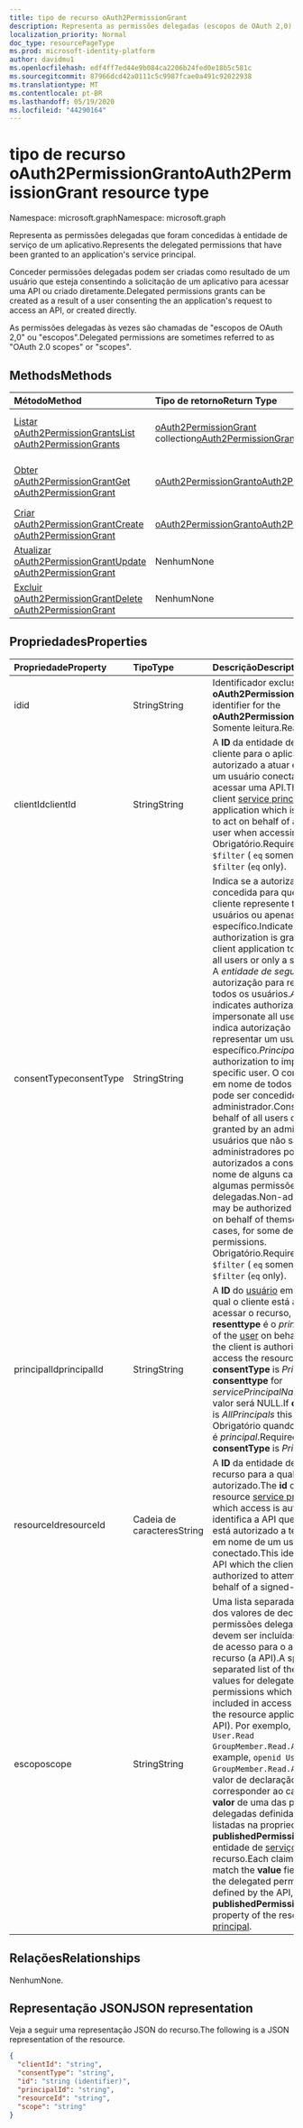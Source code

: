```yaml
---
title: tipo de recurso oAuth2PermissionGrant
description: Representa as permissões delegadas (escopos de OAuth 2,0) que foram concedidas a um aplicativo, com frequência como resultado de um usuário ou processo de consentimento de administrador.
localization_priority: Normal
doc_type: resourcePageType
ms.prod: microsoft-identity-platform
author: davidmu1
ms.openlocfilehash: edf4ff7ed44e9b084ca2206b24fed0e18b5c581c
ms.sourcegitcommit: 87966dcd42a0111c5c9987fcae0a491c92022938
ms.translationtype: MT
ms.contentlocale: pt-BR
ms.lasthandoff: 05/19/2020
ms.locfileid: "44290164"
---
```

# <a name="oauth2permissiongrant-resource-type"></a><span data-ttu-id="d5b5e-103">tipo de recurso oAuth2PermissionGrant</span><span class="sxs-lookup"><span data-stu-id="d5b5e-103">oAuth2PermissionGrant resource type</span></span>

<span data-ttu-id="d5b5e-104">Namespace: microsoft.graph</span><span class="sxs-lookup"><span data-stu-id="d5b5e-104">Namespace: microsoft.graph</span></span>

<span data-ttu-id="d5b5e-105">Representa as permissões delegadas que foram concedidas à entidade de serviço de um aplicativo.</span><span class="sxs-lookup"><span data-stu-id="d5b5e-105">Represents the delegated permissions that have been granted to an application's service principal.</span></span>

<span data-ttu-id="d5b5e-106">Conceder permissões delegadas podem ser criadas como resultado de um usuário que esteja consentindo a solicitação de um aplicativo para acessar uma API ou criado diretamente.</span><span class="sxs-lookup"><span data-stu-id="d5b5e-106">Delegated permissions grants can be created as a result of a user consenting the an application's request to access an API, or created directly.</span></span>

<span data-ttu-id="d5b5e-107">As permissões delegadas às vezes são chamadas de "escopos de OAuth 2,0" ou "escopos".</span><span class="sxs-lookup"><span data-stu-id="d5b5e-107">Delegated permissions are sometimes referred to as "OAuth 2.0 scopes" or "scopes".</span></span>

## <a name="methods"></a><span data-ttu-id="d5b5e-108">Methods</span><span class="sxs-lookup"><span data-stu-id="d5b5e-108">Methods</span></span>

| <span data-ttu-id="d5b5e-109">Método</span><span class="sxs-lookup"><span data-stu-id="d5b5e-109">Method</span></span> | <span data-ttu-id="d5b5e-110">Tipo de retorno</span><span class="sxs-lookup"><span data-stu-id="d5b5e-110">Return Type</span></span> | <span data-ttu-id="d5b5e-111">Descrição</span><span class="sxs-lookup"><span data-stu-id="d5b5e-111">Description</span></span> |
|:---------------|:--------|:----------|
| [<span data-ttu-id="d5b5e-112">Listar oAuth2PermissionGrants</span><span class="sxs-lookup"><span data-stu-id="d5b5e-112">List oAuth2PermissionGrants</span></span>](../api/oauth2permissiongrant-list.md) | <span data-ttu-id="d5b5e-113">[oAuth2PermissionGrant](oauth2permissiongrant.md) collection</span><span class="sxs-lookup"><span data-stu-id="d5b5e-113">[oAuth2PermissionGrant](oauth2permissiongrant.md) collection</span></span> | <span data-ttu-id="d5b5e-114">Recupere uma lista de subsídios de permissão delegada.</span><span class="sxs-lookup"><span data-stu-id="d5b5e-114">Retrieve a list of delegated permission grants.</span></span> |
| [<span data-ttu-id="d5b5e-115">Obter oAuth2PermissionGrant</span><span class="sxs-lookup"><span data-stu-id="d5b5e-115">Get oAuth2PermissionGrant</span></span>](../api/oauth2permissiongrant-get.md) | [<span data-ttu-id="d5b5e-116">oAuth2PermissionGrant</span><span class="sxs-lookup"><span data-stu-id="d5b5e-116">oAuth2PermissionGrant</span></span>](oauth2permissiongrant.md)  | <span data-ttu-id="d5b5e-117">Leia uma única concessão de permissão delegada.</span><span class="sxs-lookup"><span data-stu-id="d5b5e-117">Read a single delegated permission grant.</span></span>|
| [<span data-ttu-id="d5b5e-118">Criar oAuth2PermissionGrant</span><span class="sxs-lookup"><span data-stu-id="d5b5e-118">Create oAuth2PermissionGrant</span></span>](../api/oauth2permissiongrant-post.md) | [<span data-ttu-id="d5b5e-119">oAuth2PermissionGrant</span><span class="sxs-lookup"><span data-stu-id="d5b5e-119">oAuth2PermissionGrant</span></span>](oauth2permissiongrant.md) | <span data-ttu-id="d5b5e-120">Criar uma concessão de permissão delegada.</span><span class="sxs-lookup"><span data-stu-id="d5b5e-120">Create a delegated permission grant.</span></span> |
| [<span data-ttu-id="d5b5e-121">Atualizar oAuth2PermissionGrant</span><span class="sxs-lookup"><span data-stu-id="d5b5e-121">Update oAuth2PermissionGrant</span></span>](../api/oauth2permissiongrant-update.md) | <span data-ttu-id="d5b5e-122">Nenhum</span><span class="sxs-lookup"><span data-stu-id="d5b5e-122">None</span></span> | <span data-ttu-id="d5b5e-123">Atualize o objeto oAuth2PermissionGrant.</span><span class="sxs-lookup"><span data-stu-id="d5b5e-123">Update oAuth2PermissionGrant object.</span></span> |
| [<span data-ttu-id="d5b5e-124">Excluir oAuth2PermissionGrant</span><span class="sxs-lookup"><span data-stu-id="d5b5e-124">Delete oAuth2PermissionGrant</span></span>](../api/oauth2permissiongrant-delete.md) | <span data-ttu-id="d5b5e-125">Nenhum</span><span class="sxs-lookup"><span data-stu-id="d5b5e-125">None</span></span>  | <span data-ttu-id="d5b5e-126">Excluir uma concessão de permissão delegada.</span><span class="sxs-lookup"><span data-stu-id="d5b5e-126">Delete a delegated permission grant.</span></span> |

## <a name="properties"></a><span data-ttu-id="d5b5e-127">Propriedades</span><span class="sxs-lookup"><span data-stu-id="d5b5e-127">Properties</span></span>

| <span data-ttu-id="d5b5e-128">Propriedade</span><span class="sxs-lookup"><span data-stu-id="d5b5e-128">Property</span></span> | <span data-ttu-id="d5b5e-129">Tipo</span><span class="sxs-lookup"><span data-stu-id="d5b5e-129">Type</span></span> | <span data-ttu-id="d5b5e-130">Descrição</span><span class="sxs-lookup"><span data-stu-id="d5b5e-130">Description</span></span> |
|:---------------|:--------|:----------|
| <span data-ttu-id="d5b5e-131">id</span><span class="sxs-lookup"><span data-stu-id="d5b5e-131">id</span></span> | <span data-ttu-id="d5b5e-132">String</span><span class="sxs-lookup"><span data-stu-id="d5b5e-132">String</span></span> | <span data-ttu-id="d5b5e-133">Identificador exclusivo para o **oAuth2PermissionGrant**.</span><span class="sxs-lookup"><span data-stu-id="d5b5e-133">Unique identifier for the **oAuth2PermissionGrant**.</span></span> <span data-ttu-id="d5b5e-134">Somente leitura.</span><span class="sxs-lookup"><span data-stu-id="d5b5e-134">Read-only.</span></span>|
| <span data-ttu-id="d5b5e-135">clientId</span><span class="sxs-lookup"><span data-stu-id="d5b5e-135">clientId</span></span> | <span data-ttu-id="d5b5e-136">String</span><span class="sxs-lookup"><span data-stu-id="d5b5e-136">String</span></span> | <span data-ttu-id="d5b5e-137">A **ID** da entidade de [serviço](serviceprincipal.md) do cliente para o aplicativo que é autorizado a atuar em nome de um usuário conectado ao acessar uma API.</span><span class="sxs-lookup"><span data-stu-id="d5b5e-137">The **id** of the client [service principal](serviceprincipal.md) for the application which is authorized to act on behalf of a signed-in user when accessing an API.</span></span> <span data-ttu-id="d5b5e-138">Obrigatório.</span><span class="sxs-lookup"><span data-stu-id="d5b5e-138">Required.</span></span> <span data-ttu-id="d5b5e-139">Suporta `$filter` ( `eq` somente).</span><span class="sxs-lookup"><span data-stu-id="d5b5e-139">Supports `$filter` (`eq` only).</span></span> |
| <span data-ttu-id="d5b5e-140">consentType</span><span class="sxs-lookup"><span data-stu-id="d5b5e-140">consentType</span></span> | <span data-ttu-id="d5b5e-141">String</span><span class="sxs-lookup"><span data-stu-id="d5b5e-141">String</span></span> | <span data-ttu-id="d5b5e-142">Indica se a autorização é concedida para que o aplicativo cliente represente todos os usuários ou apenas um usuário específico.</span><span class="sxs-lookup"><span data-stu-id="d5b5e-142">Indicates if authorization is granted for the client application to impersonate all users or only a specific user.</span></span> <span data-ttu-id="d5b5e-143">A *entidade de segurança* indica autorização para representar todos os usuários.</span><span class="sxs-lookup"><span data-stu-id="d5b5e-143">*AllPrincipals* indicates authorization to impersonate all users.</span></span> <span data-ttu-id="d5b5e-144">*Principal* indica autorização para representar um usuário específico.</span><span class="sxs-lookup"><span data-stu-id="d5b5e-144">*Principal* indicates authorization to impersonate a specific user.</span></span> <span data-ttu-id="d5b5e-145">O consentimento em nome de todos os usuários pode ser concedido por um administrador.</span><span class="sxs-lookup"><span data-stu-id="d5b5e-145">Consent on behalf of all users can be granted by an administrator.</span></span> <span data-ttu-id="d5b5e-146">Os usuários que não são administradores podem ser autorizados a consentir em nome de alguns casos, para algumas permissões delegadas.</span><span class="sxs-lookup"><span data-stu-id="d5b5e-146">Non-admin users may be authorized to consent on behalf of themselves in some cases, for some delegated permissions.</span></span> <span data-ttu-id="d5b5e-147">Obrigatório.</span><span class="sxs-lookup"><span data-stu-id="d5b5e-147">Required.</span></span> <span data-ttu-id="d5b5e-148">Suporta `$filter` ( `eq` somente).</span><span class="sxs-lookup"><span data-stu-id="d5b5e-148">Supports `$filter` (`eq` only).</span></span> |
| <span data-ttu-id="d5b5e-149">principalId</span><span class="sxs-lookup"><span data-stu-id="d5b5e-149">principalId</span></span> | <span data-ttu-id="d5b5e-150">String</span><span class="sxs-lookup"><span data-stu-id="d5b5e-150">String</span></span> | <span data-ttu-id="d5b5e-151">A **ID** do [usuário](user.md) em nome do qual o cliente está autorizado a acessar o recurso, quando **resenttype** é o *principal*.</span><span class="sxs-lookup"><span data-stu-id="d5b5e-151">The **id** of the [user](user.md) on behalf of whom the client is authorized to access the resource, when **consentType** is *Principal*.</span></span> <span data-ttu-id="d5b5e-152">Se **consenttype** for *servicePrincipalName* , esse valor será NULL.</span><span class="sxs-lookup"><span data-stu-id="d5b5e-152">If **consentType** is *AllPrincipals* this value is null.</span></span> <span data-ttu-id="d5b5e-153">Obrigatório quando **resenttype** é *principal*.</span><span class="sxs-lookup"><span data-stu-id="d5b5e-153">Required when **consentType** is *Principal*.</span></span> |
| <span data-ttu-id="d5b5e-154">resourceId</span><span class="sxs-lookup"><span data-stu-id="d5b5e-154">resourceId</span></span> | <span data-ttu-id="d5b5e-155">Cadeia de caracteres</span><span class="sxs-lookup"><span data-stu-id="d5b5e-155">String</span></span> | <span data-ttu-id="d5b5e-156">A **ID** da entidade de [serviço](serviceprincipal.md) de recurso para a qual o acesso é autorizado.</span><span class="sxs-lookup"><span data-stu-id="d5b5e-156">The **id** of the resource [service principal](serviceprincipal.md) to which access is authorized.</span></span> <span data-ttu-id="d5b5e-157">Isso identifica a API que o cliente está autorizado a tentar chamar em nome de um usuário conectado.</span><span class="sxs-lookup"><span data-stu-id="d5b5e-157">This identifies the API which the client is authorized to attempt to call on behalf of a signed-in user.</span></span> |
| <span data-ttu-id="d5b5e-158">escopo</span><span class="sxs-lookup"><span data-stu-id="d5b5e-158">scope</span></span> | <span data-ttu-id="d5b5e-159">String</span><span class="sxs-lookup"><span data-stu-id="d5b5e-159">String</span></span> | <span data-ttu-id="d5b5e-160">Uma lista separada por espaços dos valores de declaração para permissões delegadas que devem ser incluídas em tokens de acesso para o aplicativo de recurso (a API).</span><span class="sxs-lookup"><span data-stu-id="d5b5e-160">A space-separated list of the claim values for delegated permissions which should be included in access tokens for the resource application (the API).</span></span> <span data-ttu-id="d5b5e-161">Por exemplo, `openid User.Read GroupMember.Read.All`.</span><span class="sxs-lookup"><span data-stu-id="d5b5e-161">For example, `openid User.Read GroupMember.Read.All`.</span></span> <span data-ttu-id="d5b5e-162">Cada valor de declaração deve corresponder ao campo de **valor** de uma das permissões delegadas definidas pela API, listadas na propriedade **publishedPermissionScopes** da entidade de [serviço](serviceprincipal.md)de recurso.</span><span class="sxs-lookup"><span data-stu-id="d5b5e-162">Each claim value should match the **value** field of one of the delegated permissions defined by the API, listed in the **publishedPermissionScopes** property of the resource [service principal](serviceprincipal.md).</span></span> |

## <a name="relationships"></a><span data-ttu-id="d5b5e-163">Relações</span><span class="sxs-lookup"><span data-stu-id="d5b5e-163">Relationships</span></span>

<span data-ttu-id="d5b5e-164">Nenhum</span><span class="sxs-lookup"><span data-stu-id="d5b5e-164">None.</span></span>

## <a name="json-representation"></a><span data-ttu-id="d5b5e-165">Representação JSON</span><span class="sxs-lookup"><span data-stu-id="d5b5e-165">JSON representation</span></span>

<span data-ttu-id="d5b5e-166">Veja a seguir uma representação JSON do recurso.</span><span class="sxs-lookup"><span data-stu-id="d5b5e-166">The following is a JSON representation of the resource.</span></span>

<!-- {
  "blockType": "resource",
  "optionalProperties": [

  ],
  "@odata.type": "microsoft.graph.oAuth2PermissionGrant"
}-->

```json
{
  "clientId": "string",
  "consentType": "string",
  "id": "string (identifier)",
  "principalId": "string",
  "resourceId": "string",
  "scope": "string"
}
```


<!-- uuid: 8fcb5dbc-d5aa-4681-8e31-b001d5168d79
2015-10-25 14:57:30 UTC -->
<!--
{
  "type": "#page.annotation",
  "description": "oAuth2PermissionGrant resource",
  "keywords": "",
  "section": "documentation",
  "tocPath": "",
  "suppressions": []
}
-->
